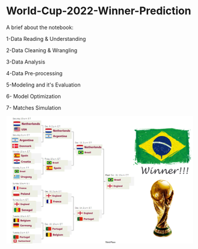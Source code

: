 # World-Cup-2022-Winner-Prediction

A brief about the notebook:

1-Data Reading & Understanding

2-Data Cleaning & Wrangling

3-Data Analysis

4-Data Pre-processing

5-Modeling and it's Evaluation

6- Model Optimization

7- Matches Simulation

![](WorldCupRoad.jpg)
